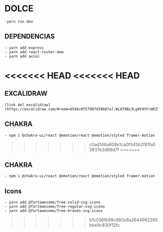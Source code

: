# DOLCE
    -yarn run dev
## DEPENDENCIAS
    - yarn add express
    - yarn add react-router-dom
    - yarn add axios
<<<<<<< HEAD
<<<<<<< HEAD
=======

## EXCALIDRAW
    [link del excalidraw](https://excalidraw.com/#room=654bc0f57997d39b07a7,WLH79Bs3Lg8YdYFrmRZ5qw)
## CHAKRA
    - npm i @chakra-ui/react @emotion/react @emotion/styled framer-motion
>>>>>>> c0ad146a808e1ca0f545b2f91fa52837e3d88d7f
=======
## CHAKRA
    - npm i @chakra-ui/react @emotion/react @emotion/styled framer-motion
## Icons
    - yarn add @fortawesome/free-solid-svg-icons
    - yarn add @fortawesome/free-regular-svg-icons
    - yarn add @fortawesome/free-brands-svg-icons
>>>>>>> b1c036fb99c660e8a2644982285bbe9c830f12fc
